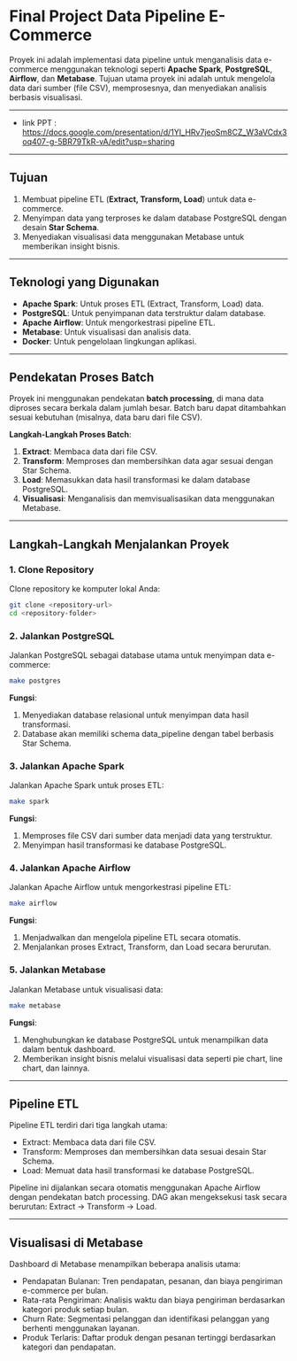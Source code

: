 # Final Project Data Pipeline E-Commerce

Proyek ini adalah implementasi data pipeline untuk menganalisis data e-commerce menggunakan teknologi seperti **Apache Spark**, **PostgreSQL**, **Airflow**, dan **Metabase**. Tujuan utama proyek ini adalah untuk mengelola data dari sumber (file CSV), memprosesnya, dan menyediakan analisis berbasis visualisasi.

---
- link PPT : https://docs.google.com/presentation/d/1YI_HRv7jeoSm8CZ_W3aVCdx3oq407-g-5BR79TkR-vA/edit?usp=sharing
---

## **Tujuan**
1. Membuat pipeline ETL (**Extract, Transform, Load**) untuk data e-commerce.
2. Menyimpan data yang terproses ke dalam database PostgreSQL dengan desain **Star Schema**.
3. Menyediakan visualisasi data menggunakan Metabase untuk memberikan insight bisnis.

---

## **Teknologi yang Digunakan**
- **Apache Spark**: Untuk proses ETL (Extract, Transform, Load) data.
- **PostgreSQL**: Untuk penyimpanan data terstruktur dalam database.
- **Apache Airflow**: Untuk mengorkestrasi pipeline ETL.
- **Metabase**: Untuk visualisasi dan analisis data.
- **Docker**: Untuk pengelolaan lingkungan aplikasi.

---

## **Pendekatan Proses Batch**
Proyek ini menggunakan pendekatan **batch processing**, di mana data diproses secara berkala dalam jumlah besar. Batch baru dapat ditambahkan sesuai kebutuhan (misalnya, data baru dari file CSV).

**Langkah-Langkah Proses Batch**:
1. **Extract**: Membaca data dari file CSV.
2. **Transform**: Memproses dan membersihkan data agar sesuai dengan Star Schema.
3. **Load**: Memasukkan data hasil transformasi ke dalam database PostgreSQL.
4. **Visualisasi**: Menganalisis dan memvisualisasikan data menggunakan Metabase.

---

## **Langkah-Langkah Menjalankan Proyek**

### 1. Clone Repository
Clone repository ke komputer lokal Anda:
```bash
git clone <repository-url>
cd <repository-folder>
```

### 2. Jalankan PostgreSQL
Jalankan PostgreSQL sebagai database utama untuk menyimpan data e-commerce:
```bash
make postgres
```
**Fungsi**:
1. Menyediakan database relasional untuk menyimpan data hasil transformasi.
2. Database akan memiliki schema data_pipeline dengan tabel berbasis Star Schema.

### 3. Jalankan Apache Spark
Jalankan Apache Spark untuk proses ETL:
```bash
make spark
```
**Fungsi**:
1. Memproses file CSV dari sumber data menjadi data yang terstruktur.
2. Menyimpan hasil transformasi ke database PostgreSQL.

### 4. Jalankan Apache Airflow
Jalankan Apache Airflow untuk mengorkestrasi pipeline ETL:
```bash
make airflow
```
**Fungsi**:
1. Menjadwalkan dan mengelola pipeline ETL secara otomatis.
2. Menjalankan proses Extract, Transform, dan Load secara berurutan.

### 5. Jalankan Metabase
Jalankan Metabase untuk visualisasi data:
```bash
make metabase
```
**Fungsi**:
1. Menghubungkan ke database PostgreSQL untuk menampilkan data dalam bentuk dashboard.
2. Memberikan insight bisnis melalui visualisasi data seperti pie chart, line chart, dan lainnya.

---

## **Pipeline ETL**

Pipeline ETL terdiri dari tiga langkah utama:
- Extract: Membaca data dari file CSV.
- Transform: Memproses dan membersihkan data sesuai desain Star Schema.
- Load: Memuat data hasil transformasi ke database PostgreSQL.

Pipeline ini dijalankan secara otomatis menggunakan Apache Airflow dengan pendekatan batch processing. DAG akan mengeksekusi task secara berurutan: Extract → Transform → Load.

---

## **Visualisasi di Metabase**

Dashboard di Metabase menampilkan beberapa analisis utama:

- Pendapatan Bulanan: Tren pendapatan, pesanan, dan biaya pengiriman e-commerce per bulan.
- Rata-rata Pengiriman: Analisis waktu dan biaya pengiriman berdasarkan kategori produk setiap bulan.
- Churn Rate: Segmentasi pelanggan dan identifikasi pelanggan yang berhenti menggunakan layanan.
- Produk Terlaris: Daftar produk dengan pesanan tertinggi berdasarkan kategori dan pendapatan.


